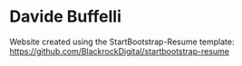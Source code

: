 # Davide Buffelli

Website created using the StartBootstrap-Resume template: 
<https://github.com/BlackrockDigital/startbootstrap-resume>
